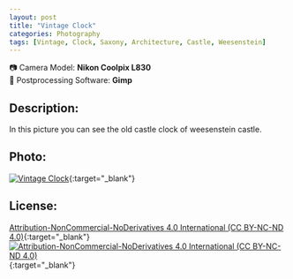 ```yaml
---
layout: post
title: "Vintage Clock"
categories: Photography
tags: [Vintage, Clock, Saxony, Architecture, Castle, Weesenstein]
---
```

📷 Camera Model: **Nikon Coolpix L830**<br />
💾 Postprocessing Software: **Gimp**
## Description:
In this picture you can see the old castle clock of weesenstein castle.
## Photo:
[![Vintage Clock](https://live.staticflickr.com/65535/51884144353_a7626b2edb_c_d.jpg)](https://www.flickr.com/photos/mike_ravenblack/51884144353){:target="_blank"}
## License:
[Attribution-NonCommercial-NoDerivatives 4.0 International (CC BY-NC-ND 4.0)](https://creativecommons.org/licenses/by-nc-nd/4.0/){:target="_blank"} \
[![Attribution-NonCommercial-NoDerivatives 4.0 International (CC BY-NC-ND 4.0)](https://i.creativecommons.org/l/by-nc-nd/4.0/88x31.png)](http://creativecommons.org/licenses/by-nc-nd/4.0/){:target="_blank"}